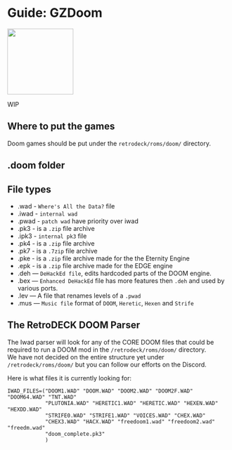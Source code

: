 # Guide: GZDoom

<img src="../../../wiki_images/logos/gzdoom-logo.png" width="150">

WIP

## Where to put the games
Doom games should be put under the `retrodeck/roms/doom/` directory.

## .doom folder


## File types
- .wad - `Where's All the Data?` file
- .iwad - `internal wad`
- .pwad - `patch wad` have priority over iwad
- .pk3 - is a `.zip` file archive
- .ipk3 - `internal pk3` file
- .pk4 - is a `.zip` file archive
- .pk7 - is a `.7zip` file archive
- .pke - is a `.zip` file archive made for the the Eternity Engine
- .epk - is a `.zip` file archive made for the EDGE engine
- .deh — `DeHackEd file`, edits hardcoded parts of the DOOM engine.
- .bex — `Enhanced DeHackEd` file has more features then `.deh` and used by various ports.
- .lev — A file that renames levels of a `.pwad`
- .mus — `Music file` format of `DOOM`, `Heretic`, `Hexen` and `Strife`


## The RetroDECK DOOM Parser

The Iwad parser will look for any of the CORE DOOM files that could be required to run a DOOM mod in the `/retrodeck/roms/doom/` directory.<br>
We have not decided on the entire structure yet under `/retrodeck/roms/doom/` but you can follow our efforts on the Discord.


Here is what files it is currently looking for:

```
IWAD_FILES=("DOOM1.WAD" "DOOM.WAD" "DOOM2.WAD" "DOOM2F.WAD" "DOOM64.WAD" "TNT.WAD"
            "PLUTONIA.WAD" "HERETIC1.WAD" "HERETIC.WAD" "HEXEN.WAD" "HEXDD.WAD"
            "STRIFE0.WAD" "STRIFE1.WAD" "VOICES.WAD" "CHEX.WAD"
            "CHEX3.WAD" "HACX.WAD" "freedoom1.wad" "freedoom2.wad" "freedm.wad"
            "doom_complete.pk3"
            )
```
